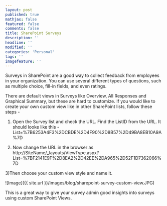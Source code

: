 ```yaml
---
layout: post
published: true
mathjax: false
featured: false
comments: false
title: SharePoint Surveys
description: ''
headline: ''
modified: ''
categories: 'Personal'
tags: ''
imagefeature: ''
---
```

Surveys in SharePoint are a good way to collect feedback from employees in your organization. You can use several different types of questions, such as multiple choice, fill-in fields, and even ratings.

There are default views in Surveys like Overview, All Responses and Graphical Summary, but these are hard to customize. If you would like to create your own custom view like in other SharePoint lists, follow these steps - 

1) Open the Survey list and check the URL. Find the ListID from the URL.
It should looke like this - List=%7B6253A4F3%2DCBDE%2D4F90%2D8B57%2D49BA8EB10A9A%7D

2) Now change the URL in the browser as
http://SiteName/_layouts/ViewType.aspx?
List=%7BF2141E9F%2D8EA2%2D42EE%2DA965%2D52F1D7362066%7D

3)Then choose your custom view style and name it.

![Image]({{ site.url }}/images/blog/sharepoint-survey-custom-view.JPG)

This is a great way to give your survey admin good insights into surveys using custom SharePoint Views.
